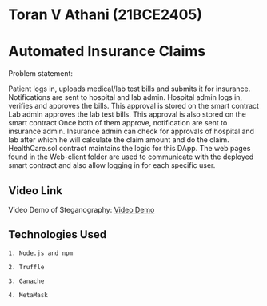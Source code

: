 # Toran V Athani (21BCE2405)

# Automated Insurance Claims

Problem statement:

Patient logs in, uploads medical/lab test bills and submits it for insurance. Notifications are sent to hospital and lab admin.
Hospital admin logs in, verifies and approves the bills. This approval is stored on the smart contract
Lab admin approves the lab test bills. This approval is also stored on the smart contract
Once both of them approve, notification are sent to insurance admin.
Insurance admin can check for approvals of hospital and lab after which he will calculate the claim amount and do the claim.
HealthCare.sol contract maintains the logic for this DApp.
The web pages found in the Web-client folder are used to communicate with the deployed smart contract and also allow logging in for each specific user.


## Video Link

Video Demo of Steganography: [Video Demo](https://www.loom.com/share/ce9a01d273654879baadb1e5b8c48db0)


## Technologies Used
```
1. Node.js and npm

2. Truffle

3. Ganache

4. MetaMask
```
